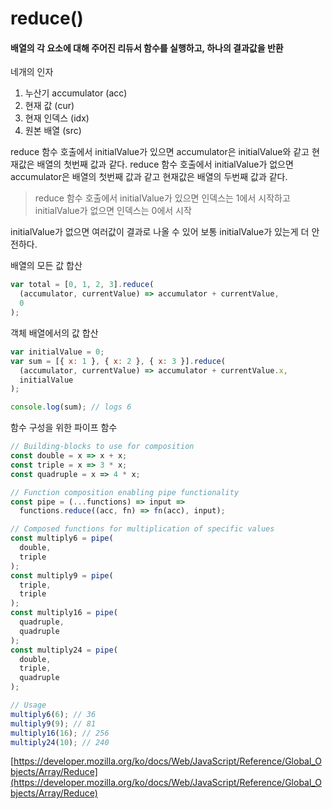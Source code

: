 # reduce()

#### 배열의 각 요소에 대해 주어진 리듀서 함수를 실행하고, 하나의 결과값을 반환

네개의 인자

1. 누산기 accumulator (acc)
2. 현재 값 (cur)
3. 현재 인덱스 (idx)
4. 원본 배열 (src)

reduce 함수 호출에서 initialValue가 있으면 accumulator은 initialValue와 같고 현재값은 배열의 첫번째 값과 같다.
reduce 함수 호출에서 initialValue가 없으면 accumulator은 배열의 첫번째 값과 같고 현재값은 배열의 두번째 값과 같다.

> reduce 함수 호출에서 initialValue가 있으면 인덱스는 1에서 시작하고 initialValue가 없으면 인덱스는 0에서 시작

initialValue가 없으면 여러값이 결과로 나올 수 있어 보통 initialValue가 있는게 더 안전하다.

배열의 모든 값 합산

```javascript
var total = [0, 1, 2, 3].reduce(
  (accumulator, currentValue) => accumulator + currentValue,
  0
);
```

객체 배열에서의 값 합산

```javascript
var initialValue = 0;
var sum = [{ x: 1 }, { x: 2 }, { x: 3 }].reduce(
  (accumulator, currentValue) => accumulator + currentValue.x,
  initialValue
);

console.log(sum); // logs 6
```

함수 구성을 위한 파이프 함수

```javascript
// Building-blocks to use for composition
const double = x => x + x;
const triple = x => 3 * x;
const quadruple = x => 4 * x;

// Function composition enabling pipe functionality
const pipe = (...functions) => input =>
  functions.reduce((acc, fn) => fn(acc), input);

// Composed functions for multiplication of specific values
const multiply6 = pipe(
  double,
  triple
);
const multiply9 = pipe(
  triple,
  triple
);
const multiply16 = pipe(
  quadruple,
  quadruple
);
const multiply24 = pipe(
  double,
  triple,
  quadruple
);

// Usage
multiply6(6); // 36
multiply9(9); // 81
multiply16(16); // 256
multiply24(10); // 240
```

[https://developer.mozilla.org/ko/docs/Web/JavaScript/Reference/Global_Objects/Array/Reduce](https://developer.mozilla.org/ko/docs/Web/JavaScript/Reference/Global_Objects/Array/Reduce)
